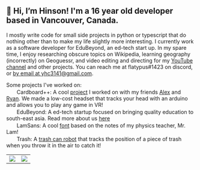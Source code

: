 ## 👋 Hi, I’m Hinson! I'm a 16 year old developer based in Vancouver, Canada. 

I mostly write code for small side projects in python or typescript that do nothing other than to make my life slightly more interesting. I currently work as a software developer for EduBeyond, an ed-tech start up. In my spare time, I enjoy researching obscure topics on Wikipedia, learning geography (incorrectly) on Geoguessr, and video editing and directing for my [YouTube channel](https://youtube.com/flatypus) and other projects. You can reach me at flatypus#1423 on discord, or <a href="mailto:yhc3141@gmail.com">by email at yhc3141@gmail.com</a>.

Some projects I've worked on: <br>
&nbsp;[<img src='https://www.youtube.com/s/desktop/7449ebf7/img/favicon_32x32.png' width='16px'/>](https://www.youtube.com/watch?v=KP3yoWUXz70)&nbsp; Cardboard++: A cool [project](https://github.com/nuggetbucket54/moneymoneyvr) I worked on with my friends [Alex](https://github.com/alexng353) and [Ryan](https://github.com/nuggetbucket54). We made a low-cost headset that tracks your head with an arduino and allows you to play any game in VR!<br>
&nbsp;[<img src='https://avatars.githubusercontent.com/u/107604072?s=64&v=4' width='16px'/>](https://edubeyond.dev)&nbsp; EduBeyond: A ed-tech startup focused on bringing quality education to south-east asia. Read more about us [here](https://edubeyond.dev)<br>
&nbsp;[<img src='https://camo.githubusercontent.com/d20181791a7d3716b202e8c3549c20cd5d435bb6bbb2556fbcf99f7841f48d5e/68747470733a2f2f63646e2d69636f6e732d706e672e666c617469636f6e2e636f6d2f3531322f353936382f353936383836362e706e67' width='16px'>](https://github.com/flatypus/LamSans)&nbsp; LamSans: A cool [font](https://github.com/flatypus/LamSans) based on the notes of my physics teacher, Mr. Lam!<br>
&nbsp;[<img src='https://camo.githubusercontent.com/d20181791a7d3716b202e8c3549c20cd5d435bb6bbb2556fbcf99f7841f48d5e/68747470733a2f2f63646e2d69636f6e732d706e672e666c617469636f6e2e636f6d2f3531322f353936382f353936383836362e706e67' width='16px'>](https://github.com/flatypus/trash)&nbsp; Trash: A [trash can robot](https://github.com/flatypus/trash) that tracks the position of a piece of trash when you throw it in the air to catch it!<br>
<table>
  <tr>
    <td align="center" style="padding=0;width=50%;">
      <img align="center" style="padding=0;" src="https://github-readme-stats-ten-blue-80.vercel.app/api?username=flatypus&count_private=true&show_icons=true&theme=tokyonight&hide_border=true" />
    </td>
    <td align="center" style="padding=0;width=50%;">
      <img align="center" style="padding=0;" src="https://github-readme-stats.vercel.app/api/top-langs/?username=flatypus&count_private=true&show_icons=true&theme=tokyonight&hide_border=true&layout=compact&hide=javascript&langs_count=6" />
    </td>
  </tr>
</table>
